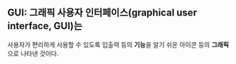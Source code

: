 ## GUI: 그래픽 사용자 인터페이스(graphical user interface, GUI)는 

사용자가 편리하게 사용할 수 있도록 입출력 등의 **기능**을 알기 쉬운 아이콘 등의 **그래픽**으로 나타낸 것이다.

